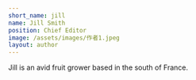 ```yaml
---
short_name: jill
name: Jill Smith
position: Chief Editor
image: /assets/images/作者1.jpeg
layout: author
---
```


Jill is an avid fruit grower based in the south of France.
